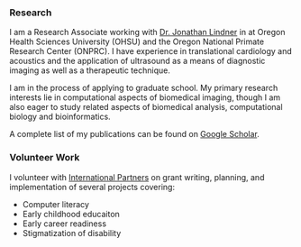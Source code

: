 ### Research
I am a Research Associate working with [Dr. Jonathan Lindner](https://www.ohsu.edu/people/jonathan-r-lindner-md) in at Oregon Health Sciences University (OHSU) and the Oregon National Primate Research Center (ONPRC). I have experience in translational cardiology and acoustics and the application of ultrasound as a means of diagnostic imaging as well as a therapeutic technique.

I am in the process of applying to graduate school. My primary research interests lie in computational aspects of biomedical imaging, though I am also eager to study related aspects of biomedical analysis, computational biology and bioinformatics.

A complete list of my publications can be found on [Google Scholar](https://scholar.google.com/citations?hl=en&user=Sl9VUVgAAAAJ).

### Volunteer Work
I volunteer with [International Partners](https://internationalpartners.org/) on grant writing, planning, and implementation of several projects covering:
- Computer literacy
- Early childhood educaiton
- Early career readiness
- Stigmatization of disability